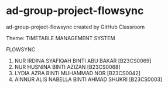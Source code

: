 # ad-group-project-flowsync
ad-group-project-flowsync created by GitHub Classroom

Theme: TIMETABLE MANAGEMENT SYSTEM

FLOWSYNC
1. NUR IRDINA SYAFIQAH BINTI ABU BAKAR [B23CS0069]
2. NUR HUSNINA BINTI AZIZAN [B23CS0068]
3. LYDIA AZRA BINTI MUHAMMAD NOR [B23CS0042]
4. AINNUR ALIS NABELLA BINTI AHMAD SHUKRI [B23CS0003]
